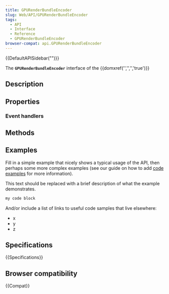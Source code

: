 ```yaml
---
title: GPURenderBundleEncoder
slug: Web/API/GPURenderBundleEncoder
tags:
  - API
  - Interface
  - Reference
  - GPURenderBundleEncoder
browser-compat: api.GPURenderBundleEncoder
---
```

{{DefaultAPISidebar("")}}

The **`GPURenderBundleEncoder`** interface of the {{domxref('','','','true')}} 

## Description

 

## Properties



### Event handlers



## Methods



## Examples

Fill in a simple example that nicely shows a typical usage of the API, then perhaps some more complex examples (see our guide on how to add [code examples](/en-US/docs/MDN/Contribute/Structures/Code_examples) for more information).

This text should be replaced with a brief description of what the example demonstrates.

```js
my code block
```

And/or include a list of links to useful code samples that live elsewhere:

*   x
*   y
*   z

## Specifications

{{Specifications}}

## Browser compatibility

{{Compat}}

